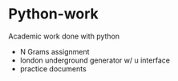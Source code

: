 # Python-work
Academic work done with python
- N Grams assignment
- london underground generator w/ u interface
- practice documents
